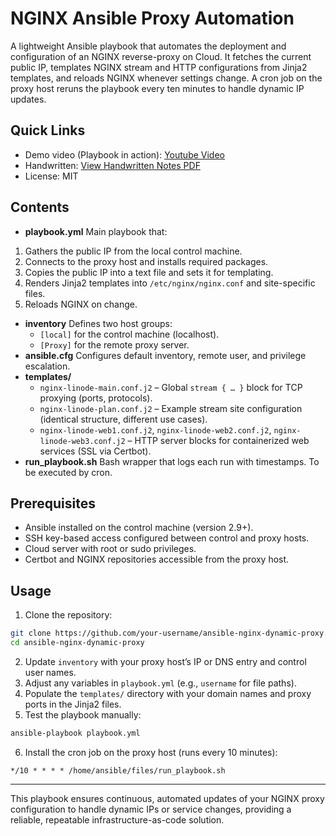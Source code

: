 # NGINX Ansible Proxy Automation

A lightweight Ansible playbook that automates the deployment and configuration of an NGINX reverse-proxy on Cloud. It fetches the current public IP, templates NGINX stream and HTTP configurations from Jinja2 templates, and reloads NGINX whenever settings change. A cron job on the proxy host reruns the playbook every ten minutes to handle dynamic IP updates.


## Quick Links

- Demo video (Playbook in action): [Youtube Video](https://youtu.be/_LsSLN2q5MM)
- Handwritten: [View Handwritten Notes PDF](./Handwritten.pdf)
- License: MIT

## Contents

- **playbook.yml**
Main playbook that:

1. Gathers the public IP from the local control machine.
2. Connects to the proxy host and installs required packages.
3. Copies the public IP into a text file and sets it for templating.
4. Renders Jinja2 templates into `/etc/nginx/nginx.conf` and site-specific files.
5. Reloads NGINX on change.
- **inventory**
Defines two host groups:
    - `[local]` for the control machine (localhost).
    - `[Proxy]` for the remote proxy server.
- **ansible.cfg**
Configures default inventory, remote user, and privilege escalation.
- **templates/**
    - `nginx-linode-main.conf.j2` – Global `stream { … }` block for TCP proxying (ports, protocols).
    - `nginx-linode-plan.conf.j2` – Example stream site configuration (identical structure, different use cases).
    - `nginx-linode-web1.conf.j2`, `nginx-linode-web2.conf.j2`, `nginx-linode-web3.conf.j2` – HTTP server blocks for containerized web services (SSL via Certbot).
- **run_playbook.sh**
Bash wrapper that logs each run with timestamps. To be executed by cron.


## Prerequisites

- Ansible installed on the control machine (version 2.9+).
- SSH key-based access configured between control and proxy hosts.
- Cloud server with root or sudo privileges.
- Certbot and NGINX repositories accessible from the proxy host.


## Usage

1. Clone the repository:

```bash
git clone https://github.com/your-username/ansible-nginx-dynamic-proxy.git
cd ansible-nginx-dynamic-proxy
```

2. Update `inventory` with your proxy host’s IP or DNS entry and control user names.
3. Adjust any variables in `playbook.yml` (e.g., `username` for file paths).
4. Populate the `templates/` directory with your domain names and proxy ports in the Jinja2 files.
5. Test the playbook manually:

```bash
ansible-playbook playbook.yml
```

6. Install the cron job on the proxy host (runs every 10 minutes):

```cron
*/10 * * * * /home/ansible/files/run_playbook.sh
```

***

This playbook ensures continuous, automated updates of your NGINX proxy configuration to handle dynamic IPs or service changes, providing a reliable, repeatable infrastructure-as-code solution.


